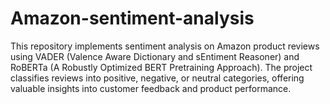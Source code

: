 # Amazon-sentiment-analysis
 This repository implements sentiment analysis on Amazon product reviews using VADER (Valence Aware Dictionary and sEntiment Reasoner) and RoBERTa (A Robustly Optimized BERT Pretraining Approach). The project classifies reviews into positive, negative, or neutral categories, offering valuable insights into customer feedback and product performance.
